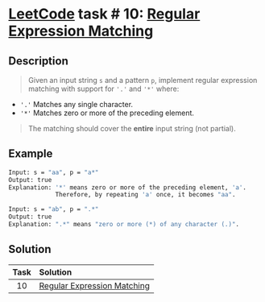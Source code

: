 # [LeetCode][leetcode] task # 10: [Regular Expression Matching][task]

Description
-----------

> Given an input string `s` and a pattern `p`,
> implement regular expression matching
> with support for `'.'` and `'*'` where:
* `'.'` Matches any single character.
* `'*'` Matches zero or more of the preceding element.
>
> The matching should cover the **entire** input string (not partial).

Example
-------

```sh
Input: s = "aa", p = "a*"
Output: true
Explanation: '*' means zero or more of the preceding element, 'a'.
             Therefore, by repeating 'a' once, it becomes "aa".

Input: s = "ab", p = ".*"
Output: true
Explanation: ".*" means "zero or more (*) of any character (.)".
```

Solution
--------

| Task | Solution                                |
|:----:|:----------------------------------------|
|  10  | [Regular Expression Matching][solution] |


[leetcode]: <http://leetcode.com/>
[task]: <https://leetcode.com/problems/regular-expression-matching/>
[solution]: <https://github.com/wellaxis/praxis-leetcode/blob/main/src/main/java/com/witalis/praxis/leetcode/task/h1/p10/option/Practice.java>
